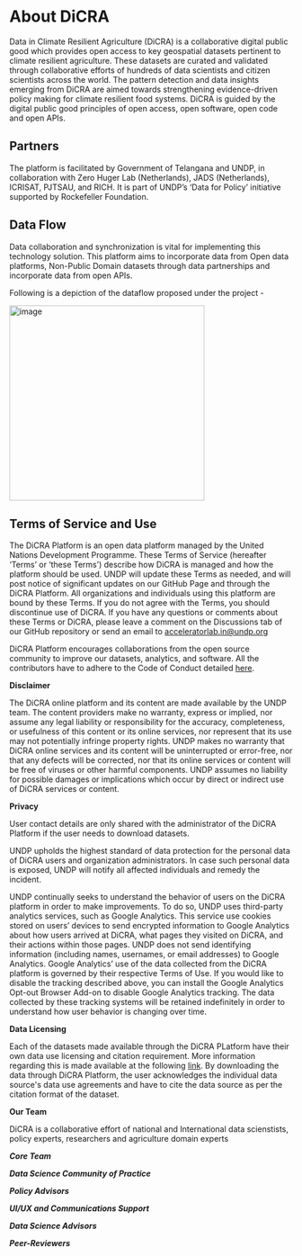 # About DiCRA

Data in Climate Resilient Agriculture (DiCRA) is a collaborative digital public good which provides open access to key geospatial datasets pertinent to climate resilient agriculture. These datasets are curated and validated through collaborative efforts of hundreds of data scientists and citizen scientists across the world. The pattern detection and data insights emerging from DiCRA are aimed towards strengthening evidence-driven policy making for climate resilient food systems. DiCRA is guided by the digital public good principles of open access, open software, open code and open APIs.

## Partners
The platform is facilitated by Government of Telangana and UNDP, in collaboration with Zero Huger Lab (Netherlands), JADS (Netherlands), ICRISAT, PJTSAU, and RICH. It is part of UNDP’s ‘Data for Policy’ initiative supported by Rockefeller Foundation.

## Data Flow

Data collaboration and synchronization is vital for implementing this technology solution. This platform aims to incorporate data from Open data platforms, Non-Public Domain datasets through data partnerships and incorporate data from open APIs. 

Following is a depiction of the dataflow proposed under the project -

<img width="347" alt="image" src="https://user-images.githubusercontent.com/42402451/138163914-85322590-f0ea-44f4-88e6-4452f49d7057.png">

## Terms of Service and Use

The DiCRA Platform is an open data platform managed by the United Nations Development Programme. These Terms of Service (hereafter ‘Terms’ or ‘these Terms’) describe how DiCRA is managed and how the platform should be used. UNDP will update these Terms as needed, and will post notice of significant updates on our GitHub Page and through the DiCRA Platform. All organizations and individuals using this platform are bound by these Terms. If you do not agree with the Terms, you should discontinue use of DiCRA. If you have any questions or comments about these Terms or DiCRA, please leave a comment on the Discussions tab of our GitHub repository or send an email to acceleratorlab.in@undp.org

DiCRA Platform encourages collaborations from the open source community to improve our datasets, analytics, and software. All the contributors have to adhere to the Code of Conduct detailed [here](https://github.com/undpindia/dicra/blob/main/CODE_OF_CONDUCT.md).

**Disclaimer**

The DiCRA online platform and its content are made available by the UNDP team. The content providers make no warranty, express or implied, nor assume any legal liability or responsibility for the accuracy, completeness, or usefulness of this content or its online services, nor represent that its use may not potentially infringe property rights. UNDP makes no warranty that DiCRA online services and its content will be uninterrupted or error-free, nor that any defects will be corrected, nor that its online services or content will be free of viruses or other harmful components. UNDP assumes no liability for possible damages or implications which occur by direct or indirect use of DiCRA services or content.

**Privacy**

User contact details are only shared with the administrator of the DiCRA Platform if the user needs to download datasets.

UNDP upholds the highest standard of data protection for the personal data of DiCRA users and organization administrators. In case such personal data is exposed, UNDP will notify all affected individuals and remedy the incident.

UNDP continually seeks to understand the behavior of users on the DiCRA platform in order to make improvements. To do so, UNDP uses third-party analytics services, such as Google Analytics. This service use cookies stored on users’ devices to send encrypted information to Google Analytics about how users arrived at DiCRA, what pages they visited on DiCRA, and their actions within those pages. UNDP does not send identifying information (including names, usernames, or email addresses) to Google Analytics. Google Analytics’ use of the data collected from the DiCRA platform is governed by their respective Terms of Use. If you would like to disable the tracking described above, you can install the Google Analytics Opt-out Browser Add-on to disable Google Analytics tracking. The data collected by these tracking systems will be retained indefinitely in order to understand how user behavior is changing over time.

**Data Licensing**

Each of the datasets made available through the DiCRA PLatform have their own data use licensing and citation requirement. More information regarding this is made available at the following [link](https://github.com/undpindia/dicra/blob/main/analytics/datasets_metadata.pdf). By downloading the data through DiCRA Platform, the user acknowledges the individual data source's data use agreements and have to cite the data source as per the citation format of the dataset.

**Our Team**

DiCRA is a collaborative effort of national and International data scienstists, policy experts, researchers and agriculture domain experts 

***Core Team***

***Data Science Community of Practice***

***Policy Advisors***

***UI/UX and Communications Support***

***Data Science Advisors***

***Peer-Reviewers***
